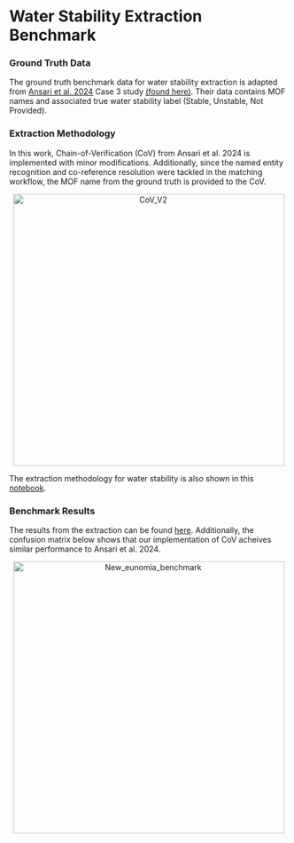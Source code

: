 # Water Stability Extraction Benchmark
### Ground Truth Data
The ground truth benchmark data for water stability extraction is adapted from [Ansari et al. 2024](https://pubs.rsc.org/en/content/articlehtml/2024/dd/d4dd00252k) Case 3 study [(found here)](https://github.com/AI4ChemS/Eunomia/tree/main/data). Their data contains MOF names and associated true water stability label (Stable, Unstable, Not Provided).

### Extraction Methodology
In this work, Chain-of-Verification (CoV) from Ansari et al. 2024 is implemented with minor modifications. Additionally, since the named entity recognition and co-reference resolution were tackled in the matching workflow, the MOF name from the ground truth is provided to the CoV. 

<p align="center">
  <img width="490" alt="CoV_V2" src="https://github.com/user-attachments/assets/0804f5c0-8616-490f-81e2-582c4ec784b2" />
</p>

The extraction methodology for water stability is also shown in this [notebook](https://github.com/AI4ChemS/MOF_ChemUnity/tree/main/src/ChemUnity_Extraction.ipynb).

### Benchmark Results
The results from the extraction can be found [here](https://github.com/AI4ChemS/MOF_ChemUnity/tree/main/tests/water_stability_benchmark/water_stability_Ansari_benchmark_results.csv). Additionally, the confusion matrix below shows that our implementation of CoV acheives similar performance to Ansari et al. 2024. 

<p align="center">
  <img width="490" alt="New_eunomia_benchmark" src="https://github.com/user-attachments/assets/3ef71ee8-cabf-4b98-b6c4-458ab689e279" />
</p>
